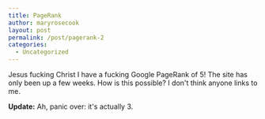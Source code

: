 ```yaml
---
title: PageRank
author: maryrosecook
layout: post
permalink: /post/pagerank-2
categories:
  - Uncategorized
---
```

Jesus fucking Christ I have a fucking Google PageRank of 5! The site has only been up a few weeks. How is this possible? I don't think anyone links to me.

**Update:** Ah, panic over: it's actually 3.